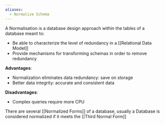 ```yaml
---
aliases:
  - Normalize Schema
---
```


A Normalisation is a database design approach within the tables of a database meant to:
* Be able to characterize the level of redundancy in a [[Relational Data Model]]
* Provide mechanisms for transforming schemas in order to remove redundancy

**Advantages**: 
* Normalization eliminates data redundancy: save on storage
* Better data integrity: accurate and consistent data

**Disadvantages**:
* Complex queries require more CPU

There are several [[Normalized Forms]] of a database, usually a Database is considered normalized if it meets the [[Third Normal Form]]